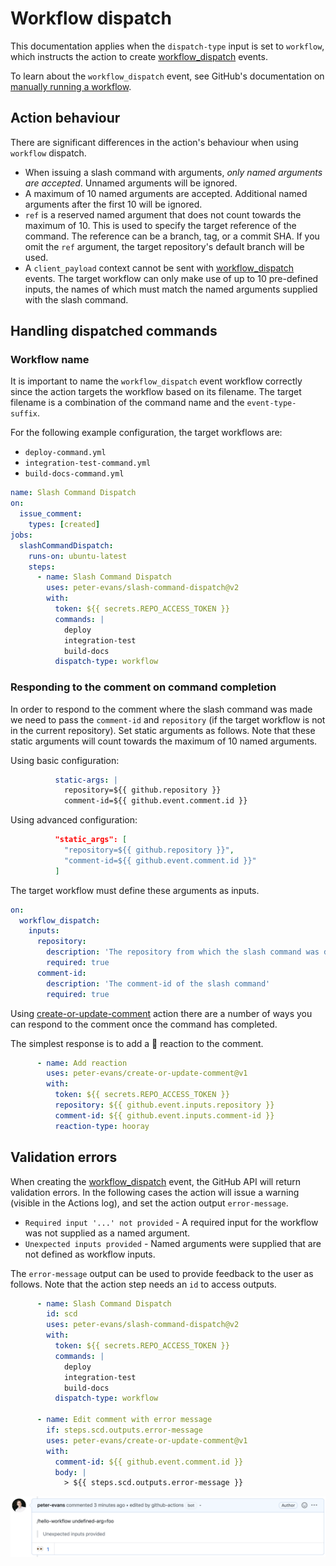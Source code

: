 # Workflow dispatch

This documentation applies when the `dispatch-type` input is set to `workflow`, which instructs the action to create [workflow_dispatch](https://docs.github.com/en/actions/reference/events-that-trigger-workflows#workflow_dispatch) events.

To learn about the `workflow_dispatch` event, see GitHub's documentation on [manually running a workflow](https://docs.github.com/en/actions/configuring-and-managing-workflows/configuring-a-workflow#manually-running-a-workflow).

## Action behaviour

There are significant differences in the action's behaviour when using `workflow` dispatch.

- When issuing a slash command with arguments, *only named arguments are accepted*. Unnamed arguments will be ignored.
- A maximum of 10 named arguments are accepted. Additional named arguments after the first 10 will be ignored.
- `ref` is a reserved named argument that does not count towards the maximum of 10. This is used to specify the target reference of the command. The reference can be a branch, tag, or a commit SHA. If you omit the `ref` argument, the target repository's default branch will be used.
- A `client_payload` context cannot be sent with [workflow_dispatch](https://docs.github.com/en/actions/reference/events-that-trigger-workflows#workflow_dispatch) events. The target workflow can only make use of up to 10 pre-defined inputs, the names of which must match the named arguments supplied with the slash command.

## Handling dispatched commands

### Workflow name

It is important to name the `workflow_dispatch` event workflow correctly since the action targets the workflow based on its filename. The target filename is a combination of the command name and the `event-type-suffix`.

For the following example configuration, the target workflows are:
- `deploy-command.yml`
- `integration-test-command.yml`
- `build-docs-command.yml`

```yml
name: Slash Command Dispatch
on:
  issue_comment:
    types: [created]
jobs:
  slashCommandDispatch:
    runs-on: ubuntu-latest
    steps:
      - name: Slash Command Dispatch
        uses: peter-evans/slash-command-dispatch@v2
        with:
          token: ${{ secrets.REPO_ACCESS_TOKEN }}
          commands: |
            deploy
            integration-test
            build-docs
          dispatch-type: workflow
```

### Responding to the comment on command completion

In order to respond to the comment where the slash command was made we need to pass the `comment-id` and `repository` (if the target workflow is not in the current repository). Set static arguments as follows. Note that these static arguments will count towards the maximum of 10 named arguments.

Using basic configuration:
```yml
          static-args: |
            repository=${{ github.repository }}
            comment-id=${{ github.event.comment.id }}
```

Using advanced configuration:
```json
          "static_args": [
            "repository=${{ github.repository }}",
            "comment-id=${{ github.event.comment.id }}"
          ]
```

The target workflow must define these arguments as inputs.

```yml
on:
  workflow_dispatch:
    inputs:
      repository:
        description: 'The repository from which the slash command was dispatched'
        required: true
      comment-id:
        description: 'The comment-id of the slash command'
        required: true
```

Using [create-or-update-comment](https://github.com/peter-evans/create-or-update-comment) action there are a number of ways you can respond to the comment once the command has completed.

The simplest response is to add a :tada: reaction to the comment.

```yml
      - name: Add reaction
        uses: peter-evans/create-or-update-comment@v1
        with:
          token: ${{ secrets.REPO_ACCESS_TOKEN }}
          repository: ${{ github.event.inputs.repository }}
          comment-id: ${{ github.event.inputs.comment-id }}
          reaction-type: hooray
```

## Validation errors

When creating the [workflow_dispatch](https://docs.github.com/en/actions/reference/events-that-trigger-workflows#workflow_dispatch) event, the GitHub API will return validation errors. In the following cases the action will issue a warning (visible in the Actions log), and set the action output `error-message`.

- `Required input '...' not provided` - A required input for the workflow was not supplied as a named argument.
- `Unexpected inputs provided` - Named arguments were supplied that are not defined as workflow inputs.

The `error-message` output can be used to provide feedback to the user as follows. Note that the action step needs an `id` to access outputs.

```yml
      - name: Slash Command Dispatch
        id: scd
        uses: peter-evans/slash-command-dispatch@v2
        with:
          token: ${{ secrets.REPO_ACCESS_TOKEN }}
          commands: |
            deploy
            integration-test
            build-docs
          dispatch-type: workflow

      - name: Edit comment with error message
        if: steps.scd.outputs.error-message
        uses: peter-evans/create-or-update-comment@v1
        with:
          comment-id: ${{ github.event.comment.id }}
          body: |
            > ${{ steps.scd.outputs.error-message }}
```

![Comment Parsing](assets/error-message-output.png)
